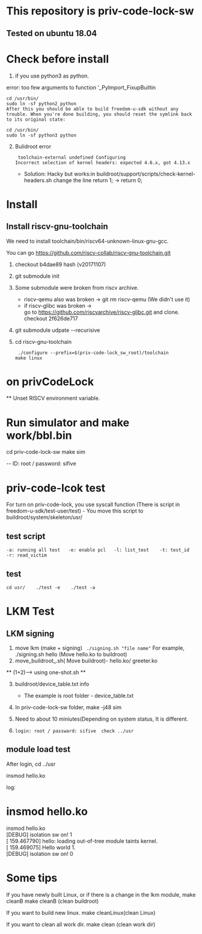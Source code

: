 # This repository is priv-code-lock-sw

## Tested on ubuntu 18.04 

# Check before install
		
1. if you use python3 as python.

error: too few arguments to function '_PyImport_FixupBuiltin


	cd /usr/bin/
	sudo ln -sf python2 python
	After this you should be able to build freedom-u-sdk without any trouble. When you're done building, you should reset the symlink back to its original state:

	cd /usr/bin/
	sudo ln -sf python3 python

2. Bulidroot error
	```
	 toolchain-external undefined Configuring
	Incorrect selection of kernel headers: expected 4.6.x, got 4.13.x
	```

	- Solution: Hacky but works:in buildroot/support/scripts/check-kernel-headers.sh change the line return 1; -> return 0;

# Install
## Install riscv-gnu-toolchain
We need to install toolchain/bin/riscv64-unknown-linux-gnu-gcc.


You can go https://github.com/riscv-collab/riscv-gnu-toolchain.git
1. checkout b4dae89 hash (v20171107)
2. git submodule init
3. Some submodule were broken from riscv archive.
	- riscv-qemu also was broken -> git rm riscv-qemu (We didn't use it)
	-  if riscv-glibc was broken ->  
	go to https://github.com/riscvarchive/riscv-glibc.git and clone.
	checkout 2f626de717

4. git submodule udpate --recurisive
5. cd riscv-gnu-toolchain
	```
	 ./configure --prefix=$(priv-code-lock_sw_root)/toolchain
	make linux
	```
# on privCodeLock
** Unset RISCV environment variable. 

# Run simulator and make work/bbl.bin

cd priv-code-lock-sw
make sim

-- ID: root / password: sifive 


# priv-code-lcok test
For turn on priv-code-lock, you use  syscall function (There is script in freedom-u-sdk/test-user/test) - You move this script to buildroot/system/skeleton/usr/

## test script
` -a: running all test  
 -e: enable pcl  
 -l: list_test   
 -t: test_id  
-r: read_victim  
`

##  test
`
cd usr/   
 ./test -e   
 ./test -a   
`

# LKM Test    
## LKM signing
1. move lkm
	(make + signing)
	` ./signing.sh "file name"`
	For example, ./signing.sh hello (Move hello.ko to buildroot)   
2. move_buildroot_.sh( Move buildroot)- hello.ko/ greeter.ko

** (1+2)--> using one-shot.sh **

3. buildroot/device_table.txt info
	- The example is root folder - device_table.txt
	
3. In priv-code-lock-sw folder, make -j48 sim
4. Need to about 10 miniutes(Depending on system status, It is different. 

5. `login: root / passward: sifive 
check ../usr`
## module load test 

After login,
cd ../usr

insmod hello.ko

log: 

# insmod hello.ko
insmod hello.ko  
[DEBUG] isolation sw on! 1  
[  159.467790] hello: loading out-of-tree module taints kernel.  
[  159.469075] Hello world 1.  
[DEBUG] isolation sw on! 0  
 

# Some tips
If you have newly built Linux, or if there is a change in the lkm module, make cleanB 
 make cleanB (clean buildroot)  

If you want to build new linux. 
make cleanLinux(clean Linux)   

If you want to clean all work dir.
 make clean (clean work dir)   



